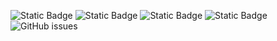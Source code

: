 ![Static Badge](https://img.shields.io/badge/blacklists-60-000000) ![Static Badge](https://img.shields.io/badge/blacklisted-2817787-cc0000) ![Static Badge](https://img.shields.io/badge/whitelisted-2249-00CC00) ![Static Badge](https://img.shields.io/badge/streaming_blacklist-28107-000000) ![GitHub issues](https://img.shields.io/github/issues/fabriziosalmi/blacklists)
